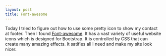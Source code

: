 ```yaml
---
layout: post
title: Font-awesome
---
```


Today I tried to figure out how to use some pretty icon to show my contact at footer. Then I found [Font-awesome](http://fontawesome.dashgame.com/). It has a vast variety of useful website icons which is designed for Bootstrap. It is controlled by CSS that can create many amazing effects. It satifies all I need and make my site look nicer.